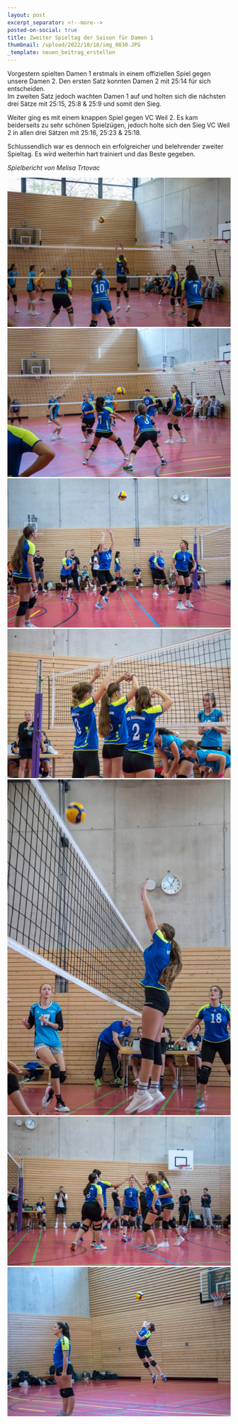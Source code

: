 ```yaml
---
layout: post
excerpt_separator: <!--more-->
posted-on-social: true
title: Zweiter Spieltag der Saison für Damen 1
thumbnail: /upload/2022/10/18/img_0830.JPG
_template: neuen_beitrag_erstellen
---
```


Vorgestern spielten Damen 1 erstmals in einem offiziellen Spiel gegen unsere Damen 2. Den ersten Satz konnten Damen 2 mit 25:14 für sich entscheiden.  
Im zweiten Satz jedoch wachten Damen 1 auf und holten sich die nächsten drei Sätze mit 25:15, 25:8 & 25:9 und somit den Sieg.

Weiter ging es mit einem knappen Spiel gegen VC Weil 2. Es kam beiderseits zu sehr schönen Spielzügen, jedoch holte sich den Sieg VC Weil 2 in allen drei Sätzen mit 25:16, 25:23 & 25:18.

Schlussendlich war es dennoch ein erfolgreicher und belehrender zweiter Spieltag. Es wird weiterhin hart trainiert und das Beste gegeben.

_Spielbericht von Melisa Trtovac_

![](/upload/2022/10/18/img_0821.JPG)![](/upload/2022/10/18/img_0825.JPG)![](/upload/2022/10/18/img_0835.JPG)![](/upload/2022/10/18/img_0838.JPG)![](/upload/2022/10/18/img_0853.JPG)![](/upload/2022/10/18/img_0872.JPG)![](/upload/2022/10/18/img_0888.JPG)
